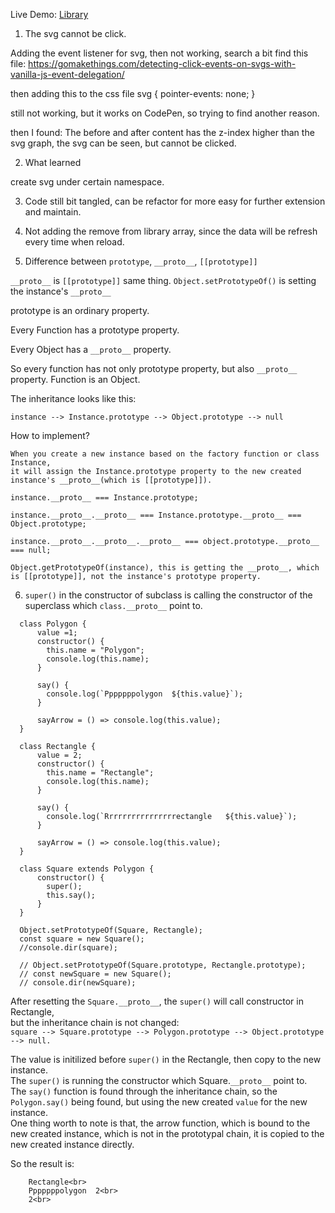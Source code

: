 Live Demo: <a href="https://yufan029.github.io/library/">Library</a>
1. The svg cannot be click.

  Adding the event listener for svg, then not working, search a bit find this file:
https://gomakethings.com/detecting-click-events-on-svgs-with-vanilla-js-event-delegation/

then adding this to the css file
svg {
    pointer-events: none;
}

still not working, but it works on CodePen, so trying to find another reason.

then I found:
The before and after content has the z-index higher than the svg graph, the svg can be seen, but cannot be clicked.

2. What learned

create svg under certain namespace.

3. Code still bit tangled, can be refactor for more easy for further extension and maintain.

4. Not adding the remove from library array, since the data will be refresh every time when reload.


5. Difference between ```prototype```, ```__proto__```, ```[[prototype]]```

```__proto__``` is ```[[prototype]]``` same thing. ```Object.setPrototypeOf()``` is setting the instance's ```__proto__```

prototype is an ordinary property.

Every Function has a prototype property.

Every Object has a ```__proto__``` property.

So every function has not only prototype property, but also ```__proto__``` property. Function is an Object.

The inheritance looks like this:

    instance --> Instance.prototype --> Object.prototype --> null


How to implement?

    When you create a new instance based on the factory function or class Instance,
    it will assign the Instance.prototype property to the new created instance's __proto__(which is [[prototype]]).
    
    instance.__proto__ === Instance.prototype;

    instance.__proto__.__proto__ === Instance.prototype.__proto__ === Object.prototype;

    instance.__proto__.__proto__.__proto__ === object.prototype.__proto__ === null;

    Object.getPrototypeOf(instance), this is getting the __proto__, which is [[prototype]], not the instance's prototype property.


6. ```super()``` in the constructor of subclass is calling the constructor of the superclass which ```class.__proto__``` point to. <br>

```
  class Polygon {
      value =1;
      constructor() {
        this.name = "Polygon";
        console.log(this.name);
      }

      say() {
        console.log(`Pppppppolygon  ${this.value}`);
      }

      sayArrow = () => console.log(this.value);
  }
  
  class Rectangle {
      value = 2;
      constructor() {
        this.name = "Rectangle";
        console.log(this.name);
      }

      say() {
        console.log(`Rrrrrrrrrrrrrrrrectangle   ${this.value}`);
      }
      
      sayArrow = () => console.log(this.value);
  }
    
  class Square extends Polygon {
      constructor() {
        super();
        this.say();
      }
  }

  Object.setPrototypeOf(Square, Rectangle);
  const square = new Square();
  //console.dir(square);

  // Object.setPrototypeOf(Square.prototype, Rectangle.prototype);
  // const newSquare = new Square();
  // console.dir(newSquare);
```

After resetting the ```Square.__proto__```, the ```super()``` will call constructor in Rectangle, <br>
but the inheritance chain is not changed: <br>
    ```square --> Square.prototype --> Polygon.prototype --> Object.prototype --> null.```<br>

The value is initilized before ```super()``` in the Rectangle, then copy to the new instance.<br>
The ```super()``` is running the constructor which Square.```__proto__``` point to.<br>
The ```say()``` function is found through the inheritance chain, so the ```Polygon.say()``` being found, but using the new created ```value``` for the new instance.<br>
One thing worth to note is that, the arrow function, which is bound to the new created instance, which is not in the prototypal chain, it is copied to the new created instance directly.<br>

So the result is:<br>
````
    Rectangle<br>
    Pppppppolygon  2<br>
    2<br>
````
